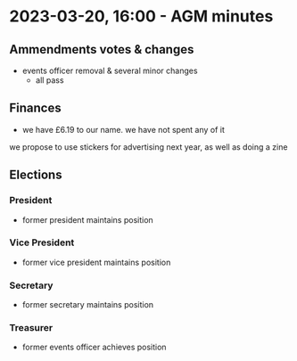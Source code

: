 # 2023-03-20, 16:00 - AGM minutes
## Ammendments votes & changes
- events officer removal & several minor changes
	- all pass

## Finances
- we have £6.19 to our name. we have not spent any of it

we propose to use stickers for advertising next year, as well as doing a zine

## Elections
### President
- former president maintains position

### Vice President
- former vice president maintains position

### Secretary
- former secretary maintains position

### Treasurer
- former events officer achieves position

